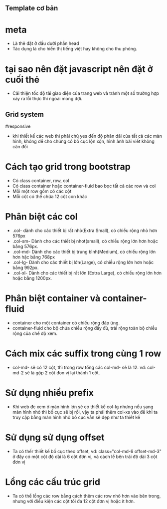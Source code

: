 ## Template cơ bản
# meta
- Là thẻ đặt ở đầu dưới phần head
- Tác dụng là cho hiển thị tiếng việt hay không cho thu phóng.
# tại sao nên đặt javascript nên đặt ở cuối thẻ
- Cải thiện tốc độ tải giao diện của trang web và tránh một số trường hợp xảy ra lỗi thực thi ngoài mong đợi.
## Grid system
#responsive
- khi thiết kế các web thì phải chú yes đến độ phân dải của tất cả các màn hình, không để cho chúng có bố cục lộn xộn, hình ảnh bài viết không cân đối
# Cách tạo grid trong bootstrap
- Có class container, row, col 
- Có class container hoặc container-fluid bao bọc tất cả các row và col
- Mỗi một row gồm có các cột
- Mỗi cột có thể chứa 12 cột con khác
# Phân biệt các col
- .col- dành cho các thiết bị rất nhỏ(Extra Small), có chiều rộng nhỏ hơn 576px
- .col-sm- Dành cho các thiết bị nhot(small), có chiều rộng lớn hơn hoặc bằng 576px.
- .col-md- Dành cho các thiết bị trung bình(Medium), có chiều rộng lớn hơn hặc bằng 768px
- .col-lg- Dành cho các thiết bị lớn(Large), có chiều rộng lớn hơn hoặc bằng 992px.
- .col-xl- Dành cho các thiết bị rất lớn (Extra Large), có chiều rộng lớn hơn hoặc bằng 1200px.
# Phân biệt container và container-fluid
- container cho một container có chiều rộng đáp ứng.
- container-fluid cho bộ chứa chiều rộng đầy đủ, trải rộng toàn bộ chiều rộng của chế độ xem.
# Cách mix các suffix trong cùng 1 row
- col-md- sẽ có 12 cột, thì trong row tổng các col-md- sẽ là 12. vd: col-md-2 sẽ là gộp 2 cột đon vị lại thành 1 cột.
# Sử dụng nhiều prefix
- Khi web đc xem ở màn hình lớn sẽ có thiết kế col-lg nhưng nếu sang màn hình nhỏ thì bố cục sẽ bị rối, vậy ta phải thêm col-xs vào để khi ta truy cập bằng màn hình nhỏ bố cục vẫn sẽ đẹp như ta thiết kế
# Sử dụng sử dụng offset
- Ta có thếr thiết kế bố cục theo offset, vd: class="col-md-6 offset-md-3" ở đây có một cột độ dài là 6 cột đơn vị, và cách lề bên trái độ dài 3 cột đơn vị 
# Lồng các cấu trúc grid
- Ta có thể lồng các row bằng cách thêm các row nhỏ hơn vào bên trong, nhưng với điều kiện các cột tối đa 12 cột đơn vị hoặc ít hơn.